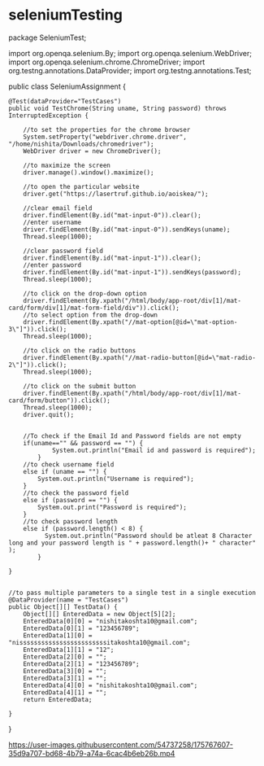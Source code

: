 # seleniumTesting

package SeleniumTest;

import org.openqa.selenium.By;
import org.openqa.selenium.WebDriver;
import org.openqa.selenium.chrome.ChromeDriver;
import org.testng.annotations.DataProvider;
import org.testng.annotations.Test;

public class SeleniumAssignment {

	@Test(dataProvider="TestCases")
	public void TestChrome(String uname, String password) throws InterruptedException {
		
		//to set the properties for the chrome browser
		System.setProperty("webdriver.chrome.driver", "/home/nishita/Downloads/chromedriver");
		WebDriver driver = new ChromeDriver();
		
		//to maximize the screen
		driver.manage().window().maximize();
		
		//to open the particular website
		driver.get("https://lasertruf.github.io/aoiskea/");
		
		//clear email field
		driver.findElement(By.id("mat-input-0")).clear();
		//enter username
		driver.findElement(By.id("mat-input-0")).sendKeys(uname);
		Thread.sleep(1000);
		
		//clear password field
		driver.findElement(By.id("mat-input-1")).clear();
		//enter password
		driver.findElement(By.id("mat-input-1")).sendKeys(password);
		Thread.sleep(1000);
		
		//to click on the drop-down option
		driver.findElement(By.xpath("/html/body/app-root/div[1]/mat-card/form/div[1]/mat-form-field/div")).click();
		//to select option from the drop-down
		driver.findElement(By.xpath("//mat-option[@id=\"mat-option-3\"]")).click();
		Thread.sleep(1000);
		
		//to click on the radio buttons
		driver.findElement(By.xpath("//mat-radio-button[@id=\"mat-radio-2\"]")).click();
		Thread.sleep(1000);
		
		//to click on the submit button
		driver.findElement(By.xpath("/html/body/app-root/div[1]/mat-card/form/button")).click();
		Thread.sleep(1000);
		driver.quit();
		
		
		//To check if the Email Id and Password fields are not empty 
		if(uname=="" && password == "") {
		        System.out.println("Email id and password is required");
		    }
		//to check username field
		else if (uname == "") {
			System.out.println("Username is required");
		}
		//to check the password field
		else if (password == "") {
			System.out.print("Password is required");
		}
		//to check password length 
		else if (password.length() < 8) {
			  System.out.println("Password should be atleat 8 Character long and your password length is " + password.length()+ " character" );
			} 
	
	}
	
	
	//to pass multiple parameters to a single test in a single execution
	@DataProvider(name = "TestCases")
	public Object[][] TestData() {
		Object[][] EnteredData = new Object[5][2];
		EnteredData[0][0] = "nishitakoshta10@gmail.com";
		EnteredData[0][1] = "123456789";
		EnteredData[1][0] = "nissssssssssssssssssssssssitakoshta10@gmail.com";
		EnteredData[1][1] = "12";
		EnteredData[2][0] = "";
		EnteredData[2][1] = "123456789";
		EnteredData[3][0] = "";
		EnteredData[3][1] = "";
		EnteredData[4][0] = "nishitakoshta10@gmail.com";
		EnteredData[4][1] = "";
		return EnteredData;

	}

}


https://user-images.githubusercontent.com/54737258/175767607-35d9a707-bd68-4b79-a74a-6cac4b6eb26b.mp4



